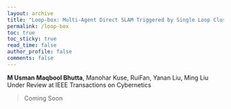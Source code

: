 ```yaml
---
layout: archive
title: "Loop-box: Multi-Agent Direct SLAM Triggered by Single Loop Closure for Large Scale Mapping "
permalink: /loop-box
toc: true
toc_sticky: true
read_time: false
author_profile: false
comments: false
---
```

**M Usman Maqbool Bhutta**, Manohar Kuse, RuiFan, Yanan Liu, Ming Liu
Under Review at IEEE Transactions on Cybernetics
> 
> Coming Soon

